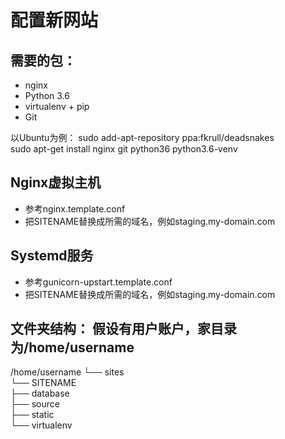 配置新网站 
=======================

## 需要的包：
* nginx 
* Python 3.6 
* virtualenv + pip 
* Git

以Ubuntu为例：
    sudo add-apt-repository ppa:fkrull/deadsnakes    
    sudo apt-get install nginx git python36 python3.6-venv

## Nginx虚拟主机
* 参考nginx.template.conf
* 把SITENAME替换成所需的域名，例如staging.my-domain.com

## Systemd服务
* 参考gunicorn-upstart.template.conf 
* 把SITENAME替换成所需的域名，例如staging.my-domain.com

## 文件夹结构： 假设有用户账户，家目录为/home/username
/home/username 
└── sites    
       └── SITENAME         
              ├── database         
              ├── source         
              ├── static         
              └── virtualenv
